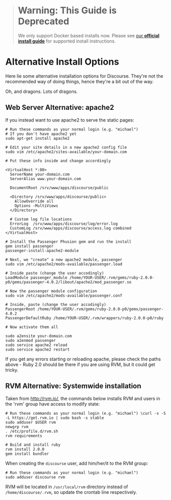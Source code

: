 > # Warning: This Guide is Deprecated
> We only support Docker based installs now. Please see [our **official install guide**](https://github.com/discourse/discourse/blob/master/docs/INSTALL.md) for supported install instructions.

# Alternative Install Options

Here lie some alternative installation options for Discourse. They're not the
recommended way of doing things, hence they're a bit out of the way.

Oh, and dragons. Lots of dragons.

## Web Server Alternative: apache2

If you instead want to use apache2 to serve the static pages:

    # Run these commands as your normal login (e.g. "michael")
    # If you don't have apache2 yet
    sudo apt-get install apache2

    # Edit your site details in a new apache2 config file
    sudo vim /etc/apache2/sites-available/your-domain.com

    # Put these info inside and change accordingly

    <VirtualHost *:80>
      ServerName your-domain.com
      ServerAlias www.your-domain.com

      DocumentRoot /srv/www/apps/discourse/public

      <Directory /srv/www/apps/discourse/public>
        AllowOverride all
        Options -MultiViews
      </Directory>

      # Custom log file locations
      ErrorLog  /srv/www/apps/discourse/log/error.log
      CustomLog /srv/www/apps/discourse/access.log combined
    </VirtualHost>

    # Install the Passenger Phusion gem and run the install
    gem install passenger
    passenger-install-apache2-module

    # Next, we "create" a new apache2 module, passenger
    sudo vim /etc/apache2/mods-available/passenger.load

    # Inside paste (change the user accodingly)
    LoadModule passenger_module /home/YOUR-USER/.rvm/gems/ruby-2.0.0-p0/gems/passenger-4.0.2/libout/apache2/mod_passenger.so

    # Now the passenger module configuration
    sudo vim /etc/apache2/mods-available/passenger.conf

    # Inside, paste (change the user accodingly)
    PassengerRoot /home/YOUR-USER/.rvm/gems/ruby-2.0.0-p0/gems/passenger-4.0.2
    PassengerDefaultRuby /home/YOUR-USER/.rvm/wrappers/ruby-2.0.0-p0/ruby

    # Now activate them all

    sudo a2ensite your-domain.com
    sudo a2enmod passenger
    sudo service apache2 reload
    sudo service apache2 restart

If you get any errors starting or reloading apache, please check the paths above - Ruby 2.0 should be there if you are using RVM, but it could get tricky.

## RVM Alternative: Systemwide installation

Taken from http://rvm.io/, the commands below installs RVM and users in the 'rvm' group have access to modify state:

    # Run these commands as your normal login (e.g. "michael") \curl -s -S -L https://get.rvm.io | sudo bash -s stable
    sudo adduser $USER rvm
    newgrp rvm
    . /etc/profile.d/rvm.sh
    rvm requirements

    # Build and install ruby
    rvm install 2.0.0
    gem install bundler

When creating the `discourse` user, add him/her/it to the RVM group:

    # Run these commands as your normal login (e.g. "michael")
    sudo adduser discourse rvm

RVM will be located in `/usr/local/rvm` directory instead of `/home/discourse/.rvm`, so update the crontab line respectively.
